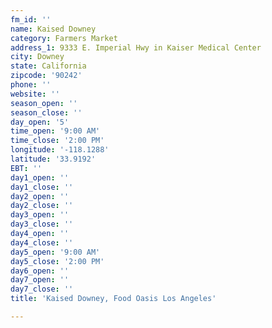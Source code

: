 ```yaml
---
fm_id: ''
name: Kaised Downey
category: Farmers Market
address_1: 9333 E. Imperial Hwy in Kaiser Medical Center
city: Downey
state: California
zipcode: '90242'
phone: ''
website: ''
season_open: ''
season_close: ''
day_open: '5'
time_open: '9:00 AM'
time_close: '2:00 PM'
longitude: '-118.1288'
latitude: '33.9192'
EBT: ''
day1_open: ''
day1_close: ''
day2_open: ''
day2_close: ''
day3_open: ''
day3_close: ''
day4_open: ''
day4_close: ''
day5_open: '9:00 AM'
day5_close: '2:00 PM'
day6_open: ''
day7_open: ''
day7_close: ''
title: 'Kaised Downey, Food Oasis Los Angeles'

---
```

